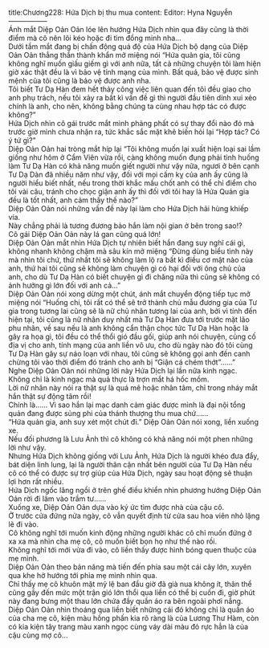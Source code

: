 title:Chương228: Hứa Dịch bị thu mua
content:
Editor: Hyna Nguyễn<br>—————–<br>Ánh mắt Diệp Oản Oản lóe lên hướng Hứa Dịch nhìn qua đây cũng là thời điểm mà cô nên lôi kéo hoặc đi tìm đồng minh nha…<br>Dưới tầm mắt đang bị chấn động quá độ của Hứa Dịch bộ dạng của Diệp Oản Oản thẳng thắn thành khẩn mở miệng nói “Hứa quản gia, tôi cũng không nghĩ muốn giấu giếm gì với anh nữa, tất cả những chuyện tôi làm hiện giờ xác thật đều là vì bảo vệ tính mạng của mình. Bất quá, bảo vệ được sinh mệnh của tôi cũng là bảo vệ được anh nha.<br>Tôi biết Tư Dạ Hàn đem hết thảy công việc liên quan đến tôi đều giao cho anh phụ trách, nếu tôi xảy ra bất kì vấn đề gì thì người đầu tiên dính xui xẻo chính là anh, cho nên, không bằng chúng ta cùng nhau hợp tác có được không?”<br>Hứa Dịch nhìn cô gái trước mắt mình phảng phất có sự thay đổi nào đó mà trước giờ mình chưa nhận ra, tức khắc sắc mặt khẽ biến hỏi lại “Hợp tác? Có ý tứ gì?”<br>Diệp Oản Oản hai tròng mắt híp lại “Tôi không muốn lại xuất hiện loại sai lầm giống như hôm ở Cẩm Viên vừa rồi, càng không muốn đụng phải tình huống làm Tư Dạ Hàn có khả năng muốn giết người như vậy nữa, ngươi ở bên cạnh Tư Dạ Dàn đã nhiều năm như vậy, đối với mọi cấm kỵ của anh ấy cũng là người hiểu biết nhất, nếu trong thời khắc mấu chốt anh có thể chỉ điểm cho tôi vài câu, tránh cho chọc giận anh ấy thì đối với tôi hay là Hứa Quản gia đều là tốt nhất, anh cảm thấy thế nào?”<br>Diệp Oản Oản nói những vấn đề này lại làm cho Hứa Dịch hãi hùng khiếp vía.<br>Này chẳng phải là tương đương bảo hắn làm nội gian ở bên trong sao!?<br>Cô gái Diệp Oản Oản này lá gan cũng quá lớn!<br>Diệp Oản Oản mắt nhìn Hứa Dịch tự nhiên biết hắn đang suy nghĩ cái gì, không nhanh không chậm mà sâu kín mở miệng “Đừng dùng biểu tình này mà nhìn tôi chứ, thứ nhất tôi sẽ không làm lộ ra bất kì điều cơ mật nào của anh, thứ hai tôi cũng sẽ không làm chuyện gì có hại đối với ông chủ của anh, cho dù Tư Dạ Hàn có biết chuyện gì đi chăng nữa thì cũng sẽ không có ảnh hưởng gì lớn đối với anh cả…”<br>Diệp Oản Oản nói xong dừng một chút, ánh mắt chuyển động tiếp tục mở miệng nói “Huống chi, tôi rất có thể sẽ trở thành chủ mẫu đương gia của Tư gia trong tương lai cũng sẽ là nữ chủ nhân tương lai của anh, bởi vì tính đến hiện tại, tôi cũng là nữ nhân duy nhất mà Tư Dạ Hàn đưa tới trước mặt lão phu nhân, về sau nếu là anh không cẩn thận chọc tức Tư Dạ Hàn hoặc là gây ra họa gì, tôi đều có thể thổi gió đầu gối, giúp anh nói chuyện, củng cố địa vị cho anh, tính mạng của anh liền vô ưu, cho dù ngày nào đó tôi cùng Tư Dạ Hàn gây sự náo loạn với nhau, tôi cũng sẽ không gọi anh đến canh chừng tôi vào thời điểm đó tránh cho anh bị “Giận cá chém thớt”……”<br>Nghe Diệp Oản Oản nói những lời này Hứa Dịch lại lần nữa kinh ngạc.<br>Không chỉ là kinh ngạc mà quả thực là trợn mắt há hốc mồm.<br>Lời nữ nhân này nói ra thật sự là quá mê hoặc nhân tâm, chỉ trong nháy mắt hắn thật sự động tâm rồi!<br>Chính là…… Vì sao hắn lại mạc danh cảm giác được mình là đại nội tổng quản đang được sủng phi của thánh thượng thu mua chứ……<br>“Hứa quản gia, anh suy xét một chút đi.” Diệp Oản Oản nói xong, liền xuống xe.<br>Nếu đối phương là Lưu Ảnh thì cô không có khả năng nói một phen những lời như vậy.<br>Nhưng Hứa Dịch không giống với Lưu Ảnh, Hứa Dịch là người khéo đưa đẩy, bát diện linh lung, lại là người thân cận nhất bên người của Tư Dạ Hàn nếu cô có thể có được sự trợ giúp của Hứa Dịch, ngày sau hoạt động sẽ thuận lợi hơn rất nhiều.<br>Hứa Dịch ngốc lăng ngồi ở trên ghế điều khiển nhìn phương hướng Diệp Oản Oản rời đi lâm vào trầm tư……<br>Xuống xe, Diệp Oản Oản dựa vào ký ức tìm được nhà của cậu cô.<br>Ở trước cửa đứng nửa ngày, cô vẫn quyết định từ cửa sau hoa viên nhỏ lặng lẽ đi vào.<br>Cô không nghĩ tới muốn kinh động những người khác cô chỉ muốn đứng ở xa xa mà nhìn cha mẹ cô, cô muốn biết bọn họ như thế nào rồi.<br>Không nghĩ tới mới vừa đi vào, cô liền thấy được hình bóng quen thuộc của mẹ mình.<br>Diệp Oản Oản theo bản năng mà tiến đến phía sau một cái cây lớn, xuyên qua khe hở hướng tới phìa mẹ mình nhìn qua.<br>Chỉ thấy mẹ cô khuôn mặt mỹ lệ ban đầu giờ đã già nua không ít, thân thể cũng gầy đến mức một trận gió lớn thổi qua liền có thể bị cuốn đi, giờ phút này đang bưng một thau lớn chứa đầy quần áo ra bên ngoài phơi nắng.<br>Diệp Oản Oản nhìn thoáng qua liền biết những cái đó không chỉ là quần áo của cha mẹ cô, kiện màu hồng phấn kia rõ ràng là của Lương Thư Hàm, còn có kia kiện tây trang màu xanh ngọc cùng váy dài màu đỏ rực hẳn là của cậu cùng mợ cô…